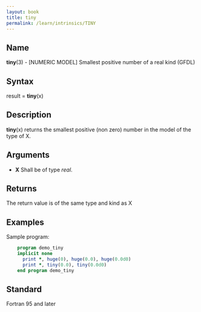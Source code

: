 ```yaml
---
layout: book
title: tiny
permalink: /learn/intrinsics/TINY
---
```

## __Name__

__tiny__(3) - \[NUMERIC MODEL\] Smallest positive number of a real kind
(GFDL)

## __Syntax__

result = __tiny__(x)

## __Description__

__tiny__(x) returns the smallest positive (non zero) number in the model
of the type of X.

## __Arguments__

  - __X__
    Shall be of type _real_.

## __Returns__

The return value is of the same type and kind as X

## __Examples__

Sample program:

```fortran
    program demo_tiny
    implicit none
      print *, huge(0), huge(0.0), huge(0.0d0)
      print *, tiny(0.0), tiny(0.0d0)
    end program demo_tiny
```

## __Standard__

Fortran 95 and later
